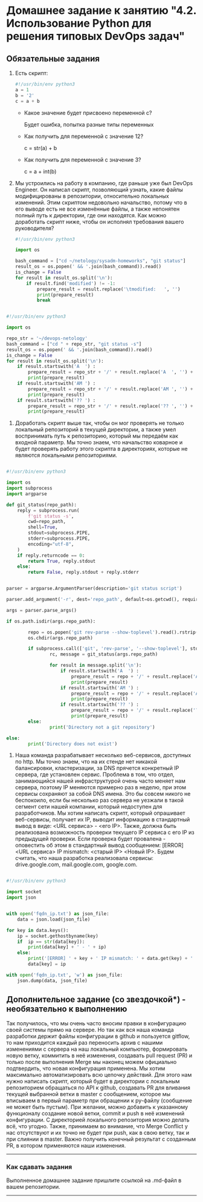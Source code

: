 # Домашнее задание к занятию "4.2. Использование Python для решения типовых DevOps задач"

## Обязательные задания

1. Есть скрипт:
	```python
    #!/usr/bin/env python3
	a = 1
	b = '2'
	c = a + b
	```
	* Какое значение будет присвоено переменной c?

		Будет ошибка, попытка разные типы переменных

	* Как получить для переменной c значение 12?

		c = str(a) + b

	* Как получить для переменной c значение 3?

		c = a + int(b)


1. Мы устроились на работу в компанию, где раньше уже был DevOps Engineer. Он написал скрипт, позволяющий узнать, какие файлы модифицированы в репозитории, относительно локальных изменений. Этим скриптом недовольно начальство, потому что в его выводе есть не все изменённые файлы, а также непонятен полный путь к директории, где они находятся. Как можно доработать скрипт ниже, чтобы он исполнял требования вашего руководителя?

	```python
    #!/usr/bin/env python3

    import os

	bash_command = ["cd ~/netology/sysadm-homeworks", "git status"]
	result_os = os.popen(' && '.join(bash_command)).read()
    is_change = False
	for result in result_os.split('\n'):
        if result.find('modified') != -1:
            prepare_result = result.replace('\tmodified:   ', '')
            print(prepare_result)
            break

	```

```python

#!/usr/bin/env python3

import os

repo_str = '~/devops-netology'
bash_command = ["cd " + repo_str, "git status -s"]
result_os = os.popen(' && '.join(bash_command)).read()
is_change = False
for result in result_os.split('\n'):
    if result.startswith('A  ') :
        prepare_result = repo_str + '/' + result.replace('A  ', '') + ' - file added in repository ' + repo_str
        print(prepare_result)
    if result.startswith('AM ') :
        prepare_result = repo_str + '/' + result.replace('AM ', '') + ' - file added and modify in repository ' + repo_str
        print(prepare_result)
    if result.startswith('?? ') :
        prepare_result = repo_str + '/' + result.replace('?? ', '') + ' - file not added in repository ' + repo_str
        print(prepare_result)

```


1. Доработать скрипт выше так, чтобы он мог проверять не только локальный репозиторий в текущей директории, а также умел воспринимать путь к репозиторию, который мы передаём как входной параметр. Мы точно знаем, что начальство коварное и будет проверять работу этого скрипта в директориях, которые не являются локальными репозиториями.

```python

#!/usr/bin/env python3

import os
import subprocess
import argparse

def git_status(repo_path):
    reply = subprocess.run(
        f'git status -s',
        cwd=repo_path,
        shell=True,
        stdout=subprocess.PIPE,
        stderr=subprocess.PIPE,
        encoding="utf-8",
    )
    if reply.returncode == 0:
        return True, reply.stdout
    else:
        return False, reply.stdout + reply.stderr


parser = argparse.ArgumentParser(description='git status script')

parser.add_argument('-r', dest='repo_path', default=os.getcwd(), required = False)

args = parser.parse_args()

if os.path.isdir(args.repo_path):

        repo = os.popen('git rev-parse --show-toplevel').read().rstrip('\n')
        os.chdir(args.repo_path)

        if subprocess.call(['git', 'rev-parse', '--show-toplevel'], stderr=subprocess.STDOUT, stdout = open(os.devnull, 'w')) == 0:
                rc, message = git_status(args.repo_path)

                for result in message.split('\n'):
                    if result.startswith('A  ') :
                        prepare_result = repo + '/' + result.replace('A  ', '').lstrip('../') + ' - file added in repository ' + repo
                        print(prepare_result)
                    if result.startswith('AM ') :
                        prepare_result = repo + '/' + result.replace('AM ', '').lstrip('../') + ' - file added and modify in repository ' + repo
                        print(prepare_result)
                    if result.startswith('?? ') :
                        prepare_result = repo + '/' + result.replace('?? ', '').lstrip('../') + ' - file not added in repository ' + repo
                        print(prepare_result)
        else:
                print('Directory not a git repository')

else:
        print('Directory does not exist')

```


1. Наша команда разрабатывает несколько веб-сервисов, доступных по http. Мы точно знаем, что на их стенде нет никакой балансировки, кластеризации, за DNS прячется конкретный IP сервера, где установлен сервис. Проблема в том, что отдел, занимающийся нашей инфраструктурой очень часто меняет нам сервера, поэтому IP меняются примерно раз в неделю, при этом сервисы сохраняют за собой DNS имена. Это бы совсем никого не беспокоило, если бы несколько раз сервера не уезжали в такой сегмент сети нашей компании, который недоступен для разработчиков. Мы хотим написать скрипт, который опрашивает веб-сервисы, получает их IP, выводит информацию в стандартный вывод в виде: <URL сервиса> - <его IP>. Также, должна быть реализована возможность проверки текущего IP сервиса c его IP из предыдущей проверки. Если проверка будет провалена - оповестить об этом в стандартный вывод сообщением: [ERROR] <URL сервиса> IP mismatch: <старый IP> <Новый IP>. Будем считать, что наша разработка реализовала сервисы: drive.google.com, mail.google.com, google.com.

```python

#!/usr/bin/env python3

import socket
import json


with open('fqdn_ip.txt') as json_file:
    data = json.load(json_file)

for key in data.keys():
    ip = socket.gethostbyname(key)
    if  ip == str(data[key]):
        print(data[key] + ' - ' + ip)
    else:
        print('[ERROR] ' + key + ' IP mismatch: ' + data.get(key) + ' ' + ip)
        data[key] = ip

with open('fqdn_ip.txt', 'w') as json_file:
    json.dump(data, json_file)

```

## Дополнительное задание (со звездочкой*) - необязательно к выполнению

Так получилось, что мы очень часто вносим правки в конфигурацию своей системы прямо на сервере. Но так как вся наша команда разработки держит файлы конфигурации в github и пользуется gitflow, то нам приходится каждый раз переносить архив с нашими изменениями с сервера на наш локальный компьютер, формировать новую ветку, коммитить в неё изменения, создавать pull request (PR) и только после выполнения Merge мы наконец можем официально подтвердить, что новая конфигурация применена. Мы хотим максимально автоматизировать всю цепочку действий. Для этого нам нужно написать скрипт, который будет в директории с локальным репозиторием обращаться по API к github, создавать PR для вливания текущей выбранной ветки в master с сообщением, которое мы вписываем в первый параметр при обращении к py-файлу (сообщение не может быть пустым). При желании, можно добавить к указанному функционалу создание новой ветки, commit и push в неё изменений конфигурации. С директорией локального репозитория можно делать всё, что угодно. Также, принимаем во внимание, что Merge Conflict у нас отсутствуют и их точно не будет при push, как в свою ветку, так и при слиянии в master. Важно получить конечный результат с созданным PR, в котором применяются наши изменения. 


---

### Как сдавать задания

Выполненное домашнее задание пришлите ссылкой на .md-файл в вашем репозитории.

---
